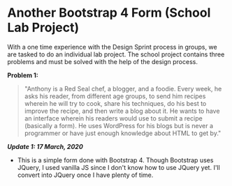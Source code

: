 # Another Bootstrap 4 Form (School Lab Project)

With a one time experience with the Design Sprint process in groups, we are tasked to do an individual lab project. The school project contains three problems and must be solved with the help of the design process.

**Problem 1:**
>"Anthony is a Red Seal chef, a blogger, and a foodie. Every week, he asks his reader, from different age groups, to send him recipes wherein he will try to cook, share his techniques, do his best to improve the recipe, and then write a blog about it. He wants to have an interface wherein his readers would use to submit a recipe (basically a form). He uses WordPress for his blogs but is never a programmer or have just enough knowledge about HTML to get by."
  
**_Update 1: 17 March, 2020_**

- This is a simple form done with Bootstrap 4. Though Bootstrap uses JQuery, I used vanilla JS since I don't know how to use JQuery yet. I'll convert into JQuery once I have plenty of time.
